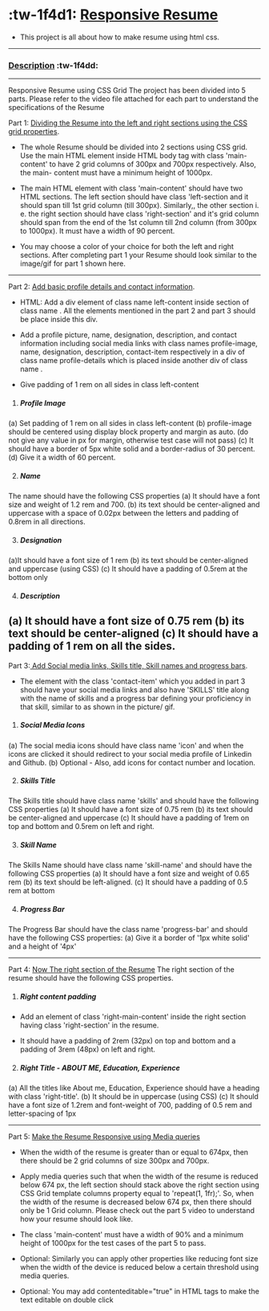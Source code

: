 # :tw-1f4d1: [Responsive Resume](https://9766jitesh.github.io/NewtonSchool/)
- This project is all about how to make resume using html css.

------------
###  [Description](#decription) :tw-1f4dd:
------------
Responsive Resume using CSS Grid
The project has been divided into 5 parts. Please refer to the video file attached for each part to understand the specifications of the Resume

Part 1: [Dividing the Resume into the left and right sections using the CSS grid properties](https://d3dyfaf3iutrxo.cloudfront.net/general/upload/defb94140de348c7a3864880ee80a781.mp4).

- The whole Resume should be divided into 2 sections using CSS grid. Use the main HTML element inside HTML body tag with class 'main-content' to have 2 grid columns of 300px and 700px respectively. Also, the main- content must have a minimum height of 1000px.

- The main HTML element with class 'main-content' should have two HTML sections. The left section should have class 'left-section and it should span till 1st grid column (till 300px). Similarly,, the other section i. e. the right section should have class 'right-section' and it's grid column should span from the end of the 1st column till 2nd column (from 300px to 1000px). It must have a width of 90 percent.

- You may choose a color of your choice for both the left and right sections. After completing part 1 your Resume should look similar to the image/gif for part 1 shown here.
------------
Part 2: [Add basic profile details and contact information](https://d3dyfaf3iutrxo.cloudfront.net/general/upload/2ae890a4d40c4dcb884dab763bbf5652.mp4).

- HTML: Add a div element of class name left-content inside section of class name . All the elements mentioned in the part 2 and part 3 should be place inside this div.
- Add a profile picture, name, designation, description, and contact information including social media links with class names profile-image, name, designation, description, contact-item respectively in a div of class name profile-details which is placed inside another div of class name .

- Give padding of 1 rem on all sides in class left-content


1. ##### Profile Image
(a) Set padding of 1 rem on all sides in class left-content
(b) profile-image should be centered using display block property and margin as auto. (do not give any value in px for margin, otherwise test case will not pass)
(c) It should have a border of 5px white solid and a border-radius of 30 percent.
(d) Give it a width of 60 percent.

2.  ##### Name
The name should have the following CSS properties
(a) It should have a font size and weight of 1.2 rem and 700.
(b) its text should be center-aligned and uppercase with a space of 0.02px between the letters and padding of 0.8rem in all directions.

3.  ##### Designation
(a)It should have a font size of 1 rem
(b) its text should be center-aligned and uppercase (using CSS)
(c) It should have a padding of 0.5rem at the bottom only

4.  ##### Description
(a) It should have a font size of 0.75 rem
(b) its text should be center-aligned
(c) It should have a padding of 1 rem on all the sides.
------------

Part 3:[ Add Social media links, Skills title, Skill names and progress bars](https://d3dyfaf3iutrxo.cloudfront.net/general/upload/2c215013b6b24a5a8063417325f5dffa.mp4).

- The element with the class 'contact-item' which you added in part 3 should have your social media links and also have 'SKILLS' title along with the name of skills and a progress bar defining your proficiency in that skill, similar to as shown in the picture/ gif.

1. ##### Social Media Icons
(a) The social media icons should have class name 'icon' and when the icons are clicked it should redirect to your social media profile of Linkedin and Github.
(b) Optional - Also, add icons for contact number and location.

2.  ##### Skills Title
The Skills title should have class name 'skills' and should have the following CSS properties
(a) It should have a font size of 0.75 rem
(b) its text should be center-aligned and uppercase
(c) It should have a padding of 1rem on top and bottom and 0.5rem on left and right.

3.  ##### Skill Name
The Skills Name should have class name 'skill-name' and should have the following CSS properties
(a) It should have a font size and weight of 0.65 rem
(b) its text should be left-aligned.
(c) It should have a padding of 0.5 rem at bottom

4.  ##### Progress Bar
The Progress Bar should have the class name 'progress-bar' and should have the following CSS properties:
(a) Give it a border of '1px white solid' and a height of '4px'

------------

Part 4: [Now  The right section of the Resume](https://d3dyfaf3iutrxo.cloudfront.net/general/upload/a7fbffbc1ff94801b87706bea34f9bb4.mp4)
The right section of the resume should have the following CSS properties.

1. ##### Right content padding
- Add an element of class 'right-main-content' inside the right section having class 'right-section' in the resume.

-  It should have a padding of 2rem (32px) on top and bottom and a padding of 3rem (48px) on left and right.

2. ##### Right Title - ABOUT ME, Education, Experience
(a) All the titles like About me, Education, Experience should have a heading with class 'right-title'.
(b) It should be in uppercase (using CSS)
(c) It should have a font size of 1.2rem and font-weight of 700, padding of 0.5 rem and letter-spacing of 1px

------------
Part 5: [Make the Resume Responsive using Media queries](https://d3dyfaf3iutrxo.cloudfront.net/general/upload/2d1b7902819148d79e1200aa5497d44f.mp4)


- When the width of the resume is greater than or equal to 674px, then there should be 2 grid columns of size 300px and 700px.
- Apply media queries such that when the width of the resume is reduced below 674 px, the left section should stack above the right section using CSS Grid template columns property equal to 'repeat(1, 1fr);'. So, when the width of the resume is decreased below 674 px, then there should only be 1 Grid column. Please check out the part 5 video to understand how your resume should look like.

- The class 'main-content' must have a width of 90% and a minimum height of 1000px for the test cases of the part 5 to pass.


- Optional: Similarly you can apply other properties like reducing font size when the width of the device is reduced below a certain threshold using media queries.

- Optional: You may add contenteditable="true" in HTML tags to make the text editable on double click


